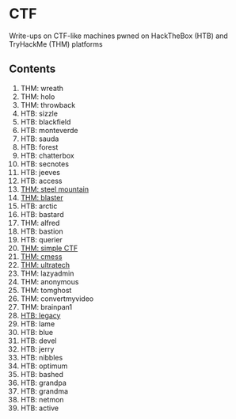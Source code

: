 # CTF
Write-ups on CTF-like machines pwned on HackTheBox (HTB) and TryHackMe (THM) platforms

## Contents
1. THM: wreath
2. THM: holo
3. THM: throwback
4. HTB: sizzle
5. HTB: blackfield
6. HTB: monteverde
7. HTB: sauda
8. HTB: forest
9. HTB: chatterbox
10. HTB: secnotes
11. HTB: jeeves
12. HTB: access
13. <a href="https://github.com/JayL33z/CTF/blob/main/THM:%20Steel%20Mountain/README.md">THM: steel mountain</a>
14. <a href="https://github.com/JayL33z/CTF/tree/main/THM:%20blaster">THM: blaster</a>
15. HTB: arctic
16. HTB: bastard
17. THM: alfred
18. HTB: bastion
19. HTB: querier
20. <a href="https://github.com/JayL33z/CTF/tree/main/THM:%20Simple%20CTF">THM: simple CTF</a>
21. <a href="https://github.com/JayL33z/CTF/tree/main/THM%3A%20CMesS">THM: cmess</a>
22. <a href="https://github.com/JayL33z/CTF/blob/main/THM:%20UltraTech/README.md">THM: ultratech</a>
23. THM: lazyadmin
24. THM: anonymous
25. THM: tomghost
26. THM: convertmyvideo
27. THM: brainpan1
28. <a href="https://github.com/JayL33z/CTF/tree/main/HTB:%20legacy">HTB: legacy</a>
29. HTB: lame
30. HTB: blue
31. HTB: devel
32. HTB: jerry
33. HTB: nibbles
34. HTB: optimum
35. HTB: bashed
36. HTB: grandpa
37. HTB: grandma
38. HTB: netmon
39. HTB: active

